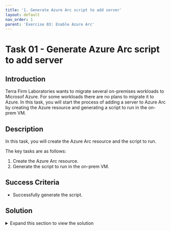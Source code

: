 ```yaml
---
title: '1. Generate Azure Arc script to add server'
layout: default
nav_order: 1
parent: 'Exercise 03: Enable Azure Arc'
---
```


# Task 01 - Generate Azure Arc script to add server

## Introduction

Terra Firm Laboratories wants to migrate several on-premises workloads to Microsof Azure. For some workloads there are no plans to migrate it to Azure. In this task, you will start the process of adding a server to Azure Arc by creating the Azure resource and generating a script to run in the on-prem VM.

## Description

In this task, you will create the Azure Arc resource and the script to run.

The key tasks are as follows:

1. Create the Azure Arc resource.
1. Generate the script to run in the on-prem VM.

## Success Criteria

* Successfully generate the script.

## Solution

<details markdown="block">
<summary>Expand this section to view the solution</summary>

1. Sign in to the [Azure Portal](https://portal.azure.com). Ensure that you're using a subscription associated with the same resources you created during the lab set up.

1. In the **Search resources, services, and docs** box at the top of the portal, search for **Azure Arc**, then select the **Azure Arc** service.

1. Under **Azure Arc resources**, select the **Machines**.

1. On the **Azure Arc | Machines** pane, select the **+ Add/Create** option and then the **Add a machine** option.

1. On the **Add servers with Azure Arc** pane, under **Add a single server** select **Generate script**.

1. On the **Add a server with Azure Arc** pane, enter the following values, then select **Next**.

    - **Resource group**: Select the Resource Group created for this lab. For example: `terrafirm`.
    - **Region**: Select **East US**.
    - **Operating system**: `Linux`
    - **Connectivity method**: `Public endpoint`

1. On the **Tags** tab, enter the following tag values to identify this server, then select **Next**:

    - **Datacenter**: `headquarters`
    - **City**: `Richmond`
    - **StateOrDistrict**: `Virginia`
    - **CountryOrRegion**: `USA`

1. On the **Download and run script** tab, select **Download** to download the generated script. By default, the script named `OnboardingScript.sh` will be saved to the `Downloads` folder.

</details>
